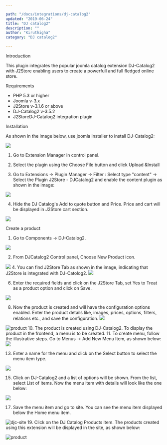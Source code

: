 ```yaml
---

path: "/docs/integrations/dj-catalog2"
updated: "2019-06-24"
title: "DJ catalog2"
description: ""
author: "Kiruthigha"
category: "DJ catalog2"

---
```


Introduction

This plugin integrates the popular joomla catalog extension DJ-Catalog2 with J2Store enabling users to create a powerfull and full fledged online store.

Requirements

* PHP 5.3 or higher
* Joomla v-3.x
* J2Store v-3.1.6 or above
* DJ-Catalog2 v-3.5.2
* J2StoreDJ-Catalog2 integration plugin

Installation

As shown in the image below, use joomla installer to install DJ-Catalog2:

![](https://raw.githubusercontent.com/j2store/doc-images/master/integrations/DJcatalog2/djc-create-menu-1.png)
1. Go to Extension Manager in control panel.

2. Select the plugin using the Choose File button and click Upload &Install

3. Go to Extensions -> Plugin Manager -> Filter : Select type "content" -> Select the Plugin J2Store - DJCatalog2 and enable the content plugin as shown in the image:


![](https://raw.githubusercontent.com/j2store/doc-images/master/integrations/DJcatalog2/djc-enable2.png)

4. Hide the DJ Catalog's Add to quote button and Price. Price and cart will be displayed in J2Store cart section.


![](https://raw.githubusercontent.com/j2store/doc-images/master/integrations/DJcatalog2/djc-install-hide-price-2.png)

Create a product

1. Go to Components -> DJ-Catalog2.

![](https://raw.githubusercontent.com/j2store/doc-images/master/integrations/DJcatalog2/djc-create-product-1.png)

2. From DJCatalog2 Control panel, Choose New Product icon.

![](https://raw.githubusercontent.com/j2store/doc-images/master/integrations/DJcatalog2/djc-create-product-1.png)
4. You can find J2Store Tab as shown in the image, indicating that J2Store is integrated with DJ-Catolog2.
![](https://raw.githubusercontent.com/j2store/doc-images/master/integrations/DJcatalog2/djc-create-new-product-3.png)

6. Enter the required fields and click on the J2Store Tab, set Yes to Treat as a product option and click on Save.

![](https://raw.githubusercontent.com/j2store/doc-images/master/integrations/DJcatalog2/djc-create-new-product-4.png)

8. Now the product is created and will have the configuration options enabled. Enter the product details like, images, prices, options, filters, relations etc., and save the configuration.
![](https://raw.githubusercontent.com/j2store/doc-images/master/integrations/DJcatalog2/djc-create-new-product-pricing-tab.png)


![product](https://raw.githubusercontent.com/j2store/doc-images/master/integrations/DJcatalog2/djc-create-new-product-5.png)
10. The product is created using DJ-Catalog2. To display the product in the frontend, a menu is to be created.
11. To create menu, follow the illustrative steps. Go to Menus -> Add New Menu Item, as shown below:
![](https://raw.githubusercontent.com/j2store/doc-images/master/integrations/DJcatalog2/djc-create-menu-1.png)

13. Enter a name for the menu and click on the Select button to select the menu item type.

![](https://raw.githubusercontent.com/j2store/doc-images/master/integrations/DJcatalog2/djc-create-menu-2.png)

15. Click on DJ-Catalog2 and a list of options will be shown. From the list, select List of items. Now the menu item with details will look like the one below:

![](https://raw.githubusercontent.com/j2store/doc-images/master/integrations/DJcatalog2/djc-create-menu-3.png)

17. Save the menu item and go to site. You can see the menu item displayed below the Home menu item.

![djc-site](https://raw.githubusercontent.com/j2store/doc-images/master/integrations/DJcatalog2/djc-site.png)
19. Click on the DJ Catalog Products item. The products created using this extension will be displayed in the site, as shown below:

![product](https://raw.githubusercontent.com/j2store/doc-images/master/integrations/DJcatalog2/djc-site-with-product.png)
